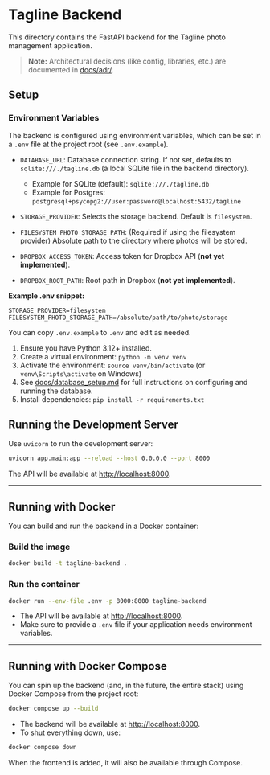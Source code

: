 # Tagline Backend

This directory contains the FastAPI backend for the Tagline photo management application.

> **Note:** Architectural decisions (like config, libraries, etc.) are documented in [docs/adr/](docs/adr/).

## Setup

### Environment Variables

The backend is configured using environment variables, which can be set in a `.env` file at the project root (see `.env.example`).

- `DATABASE_URL`: Database connection string. If not set, defaults to `sqlite:///./tagline.db` (a local SQLite file in the backend directory).
    - Example for SQLite (default): `sqlite:///./tagline.db`
    - Example for Postgres: `postgresql+psycopg2://user:password@localhost:5432/tagline`

- `STORAGE_PROVIDER`: Selects the storage backend. Default is `filesystem`.
- `FILESYSTEM_PHOTO_STORAGE_PATH`: (Required if using the filesystem provider) Absolute path to the directory where photos will be stored.
- `DROPBOX_ACCESS_TOKEN`: Access token for Dropbox API (**not yet implemented**).
- `DROPBOX_ROOT_PATH`: Root path in Dropbox (**not yet implemented**).

**Example .env snippet:**
```env
STORAGE_PROVIDER=filesystem
FILESYSTEM_PHOTO_STORAGE_PATH=/absolute/path/to/photo/storage
```

You can copy `.env.example` to `.env` and edit as needed.

1.  Ensure you have Python 3.12+ installed.
2.  Create a virtual environment: `python -m venv venv`
3.  Activate the environment: `source venv/bin/activate` (or `venv\Scripts\activate` on Windows)
4.  See [docs/database_setup.md](docs/database_setup.md) for full instructions on configuring and running the database.
5.  Install dependencies: `pip install -r requirements.txt`

## Running the Development Server

Use `uvicorn` to run the development server:

```bash
uvicorn app.main:app --reload --host 0.0.0.0 --port 8000
```

The API will be available at [http://localhost:8000](http://localhost:8000).

---

## Running with Docker

You can build and run the backend in a Docker container:

### Build the image

```bash
docker build -t tagline-backend .
```

### Run the container

```bash
docker run --env-file .env -p 8000:8000 tagline-backend
```

- The API will be available at [http://localhost:8000](http://localhost:8000).
- Make sure to provide a `.env` file if your application needs environment variables.

---

## Running with Docker Compose

You can spin up the backend (and, in the future, the entire stack) using Docker Compose from the project root:

```bash
docker compose up --build
```

- The backend will be available at [http://localhost:8000](http://localhost:8000).
- To shut everything down, use:

```bash
docker compose down
```

When the frontend is added, it will also be available through Compose.
